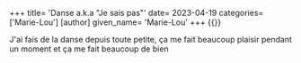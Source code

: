 +++
title= 'Danse a.k.a "Je sais pas"'
date= 2023-04-19
categories= ['Marie-Lou']
[author] 
    given_name= 'Marie-Lou'
+++
{{<table>}}


J'ai fais de la danse depuis toute petite,
ça me fait beaucoup plaisir pendant
un moment et ça me fait
beaucoup de bien
